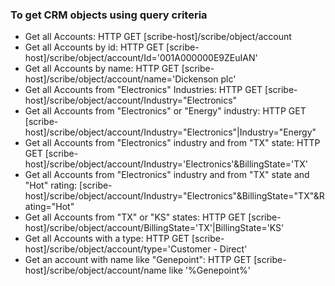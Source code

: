 ### To get CRM objects using query criteria 
- Get all Accounts:  HTTP GET [scribe-host]/scribe/object/account
- Get all Accounts by id: HTTP GET [scribe-host]/scribe/object/account/Id='001A000000E9ZEuIAN'
- Get all Accounts by name: HTTP GET [scribe-host]/scribe/object/account/name='Dickenson plc'
- Get all Accounts from "Electronics" Industries: HTTP GET [scribe-host]/scribe/object/account/Industry="Electronics"
- Get all Accounts from "Electronics" or "Energy" industry:  HTTP GET	[scribe-host]/scribe/object/account/Industry="Electronics"|Industry="Energy"
- Get all Accounts from "Electronics" industry and from "TX" state: HTTP GET	[scribe-host]/scribe/object/account/Industry='Electronics'&BillingState='TX'
- Get all Accounts from "Electronics" industry and from "TX" state and "Hot" rating: [scribe-host]/scribe/object/account/Industry="Electronics"&BillingState="TX"&Rating="Hot"
- Get all Accounts from "TX" or "KS" states:  HTTP GET [scribe-host]/scribe/object/account/BillingState='TX'|BillingState='KS'
- Get all Accounts with a type:  HTTP GET [scribe-host]/scribe/object/account/type='Customer - Direct'
- Get an account with name like "Genepoint":  HTTP GET [scribe-host]/scribe/object/account/name like '%Genepoint%'
